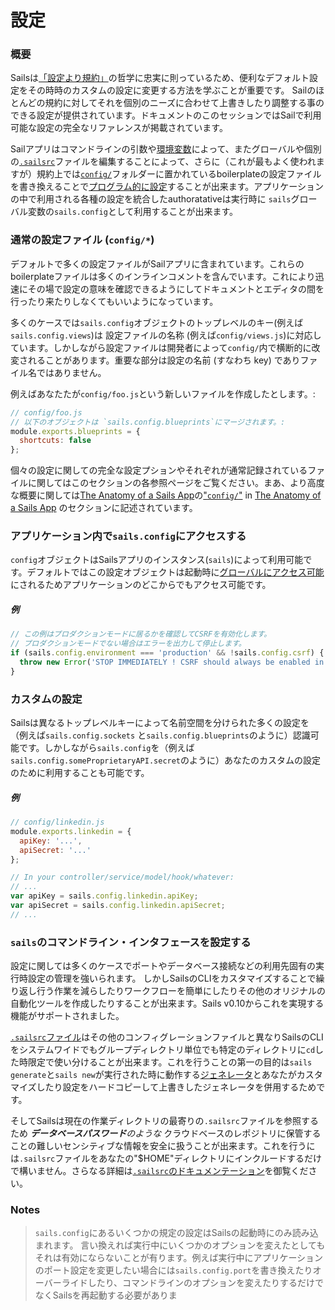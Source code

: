# 設定

### 概要

Sailsは[「設定より規約」](http://en.wikipedia.org/wiki/Convention_over_configuration)の哲学に忠実に則っているため、便利なデフォルト設定をその時時のカスタムの設定に変更する方法を学ぶことが重要です。
Sailのほとんどの規約に対してそれを個別のニーズに合わせて上書きしたり調整する事のできる設定が提供されています。ドキュメントのこのセッションではSailで利用可能な設定の完全なリファレンスが掲載されています。

Sailアプリはコマンドラインの引数や[環境変数](http://en.wikipedia.org/wiki/Environment_variable)によって、またグローバルや個別の[`.sailsrc`](http://beta.sailsjs.org/#/documentation/anatomy/myApp/sailsrc.html)ファイルを編集することによって、さらに（これが最もよく使われますが）規約上では[`config/`](http://beta.sailsjs.org/#/documentation/anatomy/myApp/config)フォルダーに置かれているboilerplateの設定ファイルを書き換えることで[プログラム的に設定](https://github.com/mikermcneil/sails-generate-new-but-like-express/blob/master/templates/app.js#L15)することが出来ます。アプリケーションの中で利用される各種の設定を統合したauthoratativeは実行時に `sails`グローバル変数の`sails.config`として利用することが出来ます。


### 通常の設定ファイル (`config/*`)

デフォルトで多くの設定ファイルがSailアプリに含まれています。これらのboilerplateファイルは多くのインラインコメントを含んでいます。これにより迅速にその場で設定の意味を確認できるようにしてドキュメントとエディタの間を行ったり来たりしなくてもいいようになっています。

多くのケースでは`sails.config`オブジェクトのトップレベルのキー(例えば `sails.config.views`)は
設定ファイルの名称 (例えば`config/views.js`)に対応しています。しかしながら設定ファイルは開発者によって`config/`内で横断的に改変されることがあります。重要な部分は設定の名前 (すなわち key) でありファイル名ではありません。

例えばあなたたが`config/foo.js`という新しいファイルを作成したとします。:

```js
// config/foo.js
// 以下のオブジェクトは `sails.config.blueprints`にマージされます。:
module.exports.blueprints = {
  shortcuts: false
};
```

個々の設定に関しての完全な設定プションやそれぞれが通常記録されているファイルに関してはこのセクションの各参照ページをご覧ください。まあ、より高度な概要に関しては[The Anatomy of a Sails App](./#!documentation/anatomy)の["`config/`"](http://beta.sailsjs.org/#/documentation/anatomy/myApp/config) in [The Anatomy of a Sails App](./#!documentation/anatomy) のセクションに記述されています。



### アプリケーション内で`sails.config`にアクセスする

`config`オブジェクトはSailsアプリのインスタンス(`sails`)によって利用可能です。デフォルトではこの設定オブジェクトは起動時に[グローバルにアクセス可能](http://beta.sailsjs.org/#/documentation/concepts/Globals)にされるためアプリケーションのどこからでもアクセス可能です。

##### 例
```javascript
// この例はプロダクションモードに居るかを確認してCSRFを有効化します。
// プロダクションモードでない場合はエラーを出力して停止します。
if (sails.config.environment === 'production' && !sails.config.csrf) {
  throw new Error('STOP IMMEDIATELY ! CSRF should always be enabled in a production deployment!');
}
```



### カスタムの設定
Sailsは異なるトップレベルキーによって名前空間を分けられた多くの設定を（例えば`sails.config.sockets` と`sails.config.blueprints`のように）認識可能です。しかしながら`sails.config`を（例えば`sails.config.someProprietaryAPI.secret`のように）あなたのカスタムの設定のために利用することも可能です。

##### 例

```javascript
// config/linkedin.js
module.exports.linkedin = {
  apiKey: '...',
  apiSecret: '...'
};
```

```javascript
// In your controller/service/model/hook/whatever:
// ...
var apiKey = sails.config.linkedin.apiKey;
var apiSecret = sails.config.linkedin.apiSecret;
// ...
```


### `sails`のコマンドライン・インタフェースを設定する

設定に関しては多くのケースでポートやデータベース接続などの利用先固有の実行時設定の管理を強いられます。
しかしSailsのCLIをカスタマイズすることで繰り返し行う作業を減らしたりワークフローを簡単にしたりその他のオリジナルの自動化ツールを作成したりすることが出来ます。Sails v0.10からこれを実現する機能がサポートされました。

[`.sailsrc`ファイル](http://beta.sailsjs.org/#/documentation/anatomy/myApp/sailsrc.html)はその他のコンフィグレーションファイルと異なりSailsのCLIをシステムワイドでもグループディレクトリ単位でも特定のディレクトリに`cd`した時限定で使い分けることが出来ます。これを行うことの第一の目的は`sails generate`と`sails new`が実行された時に動作する[ジェネレータ](http://beta.sailsjs.org/#/documentation/concepts/extending-sails/Generators)とあなたがカスタマイズしたり設定をハードコピーして上書きしたジェネレータを併用するためです。

そしてSailsは現在の作業ディレクトリの最寄りの`.sailsrc`ファイルを参照するため _**データベースパスワード**のような_ クラウドベースのレポジトリに保管することの難しいセンシティブな情報を安全に扱うことが出来ます。これを行うには`.sailsrc`ファイルをあなたの"$HOME"ディレクトリにインクルードするだけで構いません。さらなる詳細は[`.sailsrc`のドキュメンテーション](http://beta.sailsjs.org/#/documentation/anatomy/myApp/sailsrc.html)を御覧ください。


### Notes
> `sails.config`にあるいくつかの規定の設定はSailsの起動時にのみ読み込まれます。
言い換えれば実行中にいくつかのオプションを変えたとしてもそれは有効にならないことが有ります。例えば実行中にアプリケーションのポート設定を変更したい場合には`sails.config.port`を書き換えたりオーバーライドしたり、コマンドラインのオプションを変えたりするだけでなくSailsを再起動する必要がありま


<docmeta name="uniqueID" value="Configuration615655">
<docmeta name="displayName" value="Configuration">

